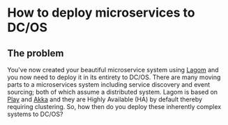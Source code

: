 # How to deploy microservices to DC/OS

## The problem

You've now created your beautiful microservice system using [Lagom](http://www.lagomframework.com/) and you now need to deploy it in its entirety to DC/OS. There are many moving parts to a microservices system including service discovery and event sourcing; both of which assume a distributed system. Lagom is based on [Play](https://www.playframework.com/) and [Akka](http://akka.io/) and they are Highly Available (HA) by default thereby requiring clustering. So, how then do you deploy these inherently complex systems to DC/OS?